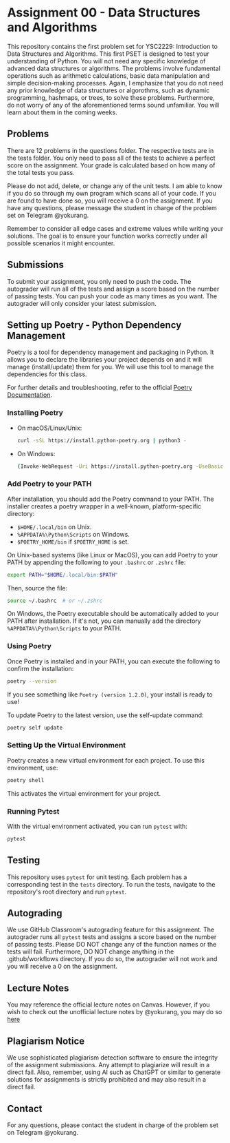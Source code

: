 # Assignment 00 - Data Structures and Algorithms

This repository contains the first problem set for YSC2229: Introduction to Data Structures and Algorithms. This first PSET is designed to test your understanding of Python. You will not need any specific knowledge of advanced data structures or algorithms. The problems involve fundamental operations such as arithmetic calculations, basic data manipulation and simple decision-making processes. Again, I emphasize that you do not need any prior knowledge of data structures or algorothms, such as dynamic programming, hashmaps, or trees, to solve these problems. Furthermore, do not worry of any of the aforementioned terms sound unfamiliar. You will learn about them in the coming weeks.
## Problems
There are 12 problems in the questions folder. The respective tests are in the tests folder. You only need to pass all of the tests to achieve a perfect score on the assignment. Your grade is calculated based on how many of the total tests you pass.

Please do not add, delete, or change any of the unit tests. I am able to know if you do so through my own program which scans all of your code. If you are found to have done so, you will receive a 0 on the assignment. If you have any questions, please message the student in charge of the problem set on Telegram @yokurang.

Remember to consider all edge cases and extreme values while writing your solutions. The goal is to ensure your function works correctly under all possible scenarios it might encounter.

## Submissions
To submit your assignment, you only need to push the code. The autograder will run all of the tests and assign a score based on the number of passing tests. You can push your code as many times as you want. The autograder will only consider your latest submission.

## Setting up Poetry - Python Dependency Management

Poetry is a tool for dependency management and packaging in Python. It allows you to declare the libraries your project depends on and it will manage (install/update) them for you. We will use this tool to manage the dependencies for this class.

For further details and troubleshooting, refer to the official [Poetry Documentation](https://python-poetry.org/docs/).

### Installing Poetry

- On macOS/Linux/Unix:

    ```bash
    curl -sSL https://install.python-poetry.org | python3 -
    ```

- On Windows:

    ```bash
    (Invoke-WebRequest -Uri https://install.python-poetry.org -UseBasicParsing).Content | py -
    ```

### Add Poetry to your PATH

After installation, you should add the Poetry command to your PATH. The installer creates a poetry wrapper in a well-known, platform-specific directory:

- `$HOME/.local/bin` on Unix.
- `%APPDATA%\Python\Scripts` on Windows.
- `$POETRY_HOME/bin` if `$POETRY_HOME` is set.

On Unix-based systems (like Linux or MacOS), you can add Poetry to your PATH by appending the following to your `.bashrc` or `.zshrc` file:

```bash
export PATH="$HOME/.local/bin:$PATH"
```

Then, source the file:

```bash
source ~/.bashrc  # or ~/.zshrc
```

On Windows, the Poetry executable should be automatically added to your PATH after installation. If it's not, you can manually add the directory `%APPDATA%\Python\Scripts` to your PATH.

### Using Poetry

Once Poetry is installed and in your PATH, you can execute the following to confirm the installation:

```bash
poetry --version
```

If you see something like `Poetry (version 1.2.0)`, your install is ready to use!

To update Poetry to the latest version, use the self-update command:

```bash
poetry self update
```

### Setting Up the Virtual Environment

Poetry creates a new virtual environment for each project. To use this environment, use:

```bash
poetry shell
```

This activates the virtual environment for your project.

### Running Pytest

With the virtual environment activated, you can run `pytest` with:

```bash
pytest
```

## Testing

This repository uses `pytest` for unit testing. Each problem has a corresponding test in the `tests` directory. To run the tests, navigate to the repository's root directory and run `pytest`.

## Autograding

We use GitHub Classroom's autograding feature for this assignment. The autograder runs all `pytest` tests and assigns a score based on the number of passing tests. Please DO NOT change any of the function names or the tests will fail. Furthermore, DO NOT change anything in the .github/workflows directory. If you do so, the autograder will not work and you will receive a 0 on the assignment.

## Lecture Notes

You may reference the official lecture notes on Canvas. However, if you wish to check out the unofficial lecture notes by @yokurang, you may do so [here](https://ysc2229-website.vercel.app/)

## Plagiarism Notice

We use sophisticated plagiarism detection software to ensure the integrity of the assignment submissions. Any attempt to plagiarize will result in a direct fail. Also, remember, using AI such as ChatGPT or similar to generate solutions for assignments is strictly prohibited and may also result in a direct fail.

## Contact
For any questions, please contact the student in charge of the problem set on Telegram @yokurang.
